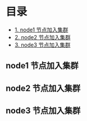 
# 目录

* [1. node1 节点加入集群](#node1-节点加入集群)
* [2. node2 节点加入集群](#node2-节点加入集群)
* [3. node3 节点加入集群](#node3-节点加入集群)

## node1 节点加入集群
## node2 节点加入集群
## node3 节点加入集群




